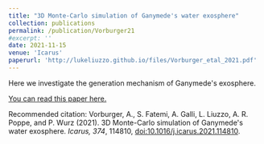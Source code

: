 ```yaml
---
title: "3D Monte-Carlo simulation of Ganymede's water exosphere"
collection: publications
permalink: /publication/Vorburger21
#excerpt: ''
date: 2021-11-15
venue: 'Icarus'
paperurl: 'http://lukeliuzzo.github.io/files/Vorburger_etal_2021.pdf'
---
```

Here we investigate the generation mechanism of Ganymede's exosphere.

[You can read this paper here.](http://lukeliuzzo.github.io/files/Vorburger_etal_2021.pdf)

Recommended citation: Vorburger, A., S. Fatemi, A. Galli, L. Liuzzo, A. R. Poppe, and P. Wurz (2021). 3D Monte-Carlo simulation of Ganymede's water exosphere. <i>Icarus, 374</i>, 114810, [doi:10.1016/j.icarus.2021.114810](https://doi.org/10.1016/j.icarus.2021.114810).
